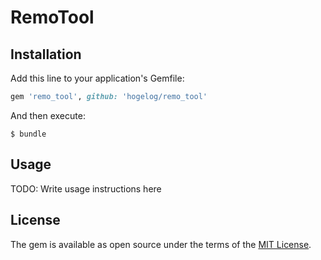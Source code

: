 # RemoTool

## Installation

Add this line to your application's Gemfile:

```ruby
gem 'remo_tool', github: 'hogelog/remo_tool'

```

And then execute:

    $ bundle


## Usage

TODO: Write usage instructions here

## License

The gem is available as open source under the terms of the [MIT License](https://opensource.org/licenses/MIT).
